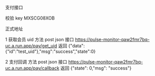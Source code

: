 支付接口

校验 key MXSCG08XOB

正式地址

1 获取会员 uid
方法 post json
接口 https://pulse-monitor-qaw2fmr7bq-uc.a.run.app/pay/get_uid
返回 {"data":{"id":"test_uid"},"msg":"success","state":0}

2 支付回调
方法 post json
接口 https://pulse-monitor-qaw2fmr7bq-uc.a.run.app/pay/callback
返回 {"state": 0,"msg": "success"}
